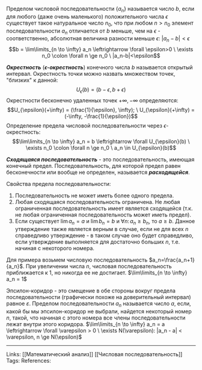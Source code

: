 Пределом числовой последовательности $\{a_n\}$ называется число $b$, если для любого (даже очень маленького) положительного числа $\epsilon$ существует такое натуральное число $n_0$, что при любом $n>n_0$ элемент последовательности $a_n$ отличается от $b$ меньше, чем на $\epsilon$ - соответственно, абсолютная величина разности меньше $\epsilon$: $|a_n-b|<\epsilon$
$$b = \lim\limits_{n \to \infty} a_n \leftrightarrow \forall \epsilon>0 \ \exists n_0 \colon \forall n \ge n_0 \ |a_n-b|<\epsilon$$

***Окрестность*** (***$\epsilon$-окрестность***) конечного числа $b$ называется открытый интервал. Окрестность точки можно назвать множеством точек, "близких" к данной:
$$U_{\epsilon}(b) = (b - \epsilon, b + \epsilon)$$
Окрестности бесконечно удаленных точек $+\infty, -\infty$ определяются:
$$U_{\epsilon}(+\infty) = (\frac{1}{\epsilon}, \infty); \  U_{\epsilon}(+\infty) = (-\infty, -\frac{1}{\epsilon})$$
Определение предела числовой последовательности через $\epsilon$-окрестность:
$$\lim\limits_{n \to \infty} a_n = b \leftrightarrow \forall U_{\epsilon}(b) \ \exists n_0 \colon \forall n \ge n_0 \ a_n \in U_{\epsilon}(b)$$

***Сходящаяся последовательность*** - это последовательность, имеющая конечный предел. Последовательность, для которой предел равен бесконечности или вообще не определен, называется ***расходящейся***.

Свойства предела последовательности:
1. Последовательность не может иметь более одного предела.
2. Любая сходящаяся последовательность ограничена. Не любая ограниченная последовательность имеет является сходящейся (т.к. не любая ограниченная последовательность может иметь предел).  
3. Если существует $\lim a_n=a$ и $\lim b_n = b$ и $\forall n \colon a_n \ge b_n$, то $a \ge b$. Данное утверждение также является верным в случае, если не для всех $n$ справедливо утверждение - в таком случае оно будет справедливо, если утверждение выполняется для достаточно больших $n$, т.е. начиная с некоторого номера. 

Для примера возьмем числовую последовательность $a_n=\frac{a_n+1}{a_n}$. При увеличении числа $n$, числовая последовательность приближается к 1, но никогда ее не достигает. 
$\lim\limits_{n \to \infty} a_n = 1$

Эпсилон-коридор - это смещение в обе стороны вокруг предела последовательности (графически похоже на доверительный интервал) равное $\varepsilon$. Пределом последовательности $a_n$ называется число $a$, если, какой бы мы эпсилон-коридор не выбрали, найдется некоторый номер $n$, такой, что начиная с этого номера все члены последовательности лежат внутри этого коридора. 
$\lim\limits_{n \to \infty} a_n = a \leftrightarrow \forall \varepsilon > 0 \ \exists N(\varepsilon): |a_n - a| < \varepsilon, n \ge N(\epsilon)$
___
Links: [[Математический анализ]] [[Числовая последовательность]]
Tags: 
References: 